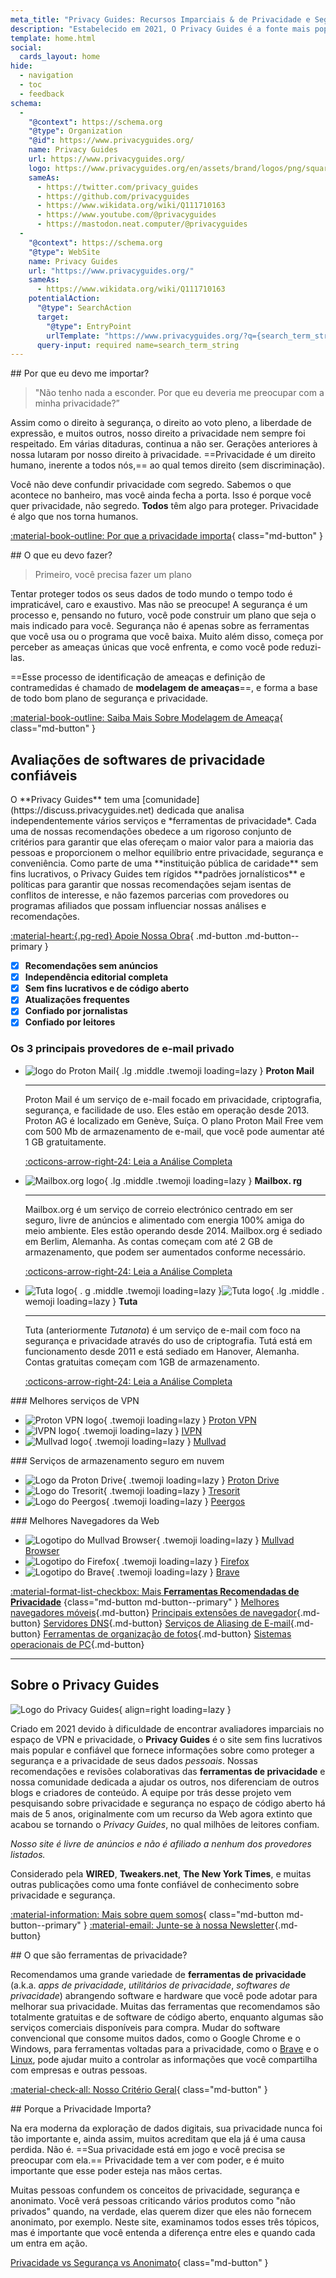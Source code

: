 ```yaml
---
meta_title: "Privacy Guides: Recursos Imparciais & de Privacidade e Segurança"
description: "Estabelecido em 2021, O Privacy Guides é a fonte mais popular & e confiável para encontrar ferramentas de privacidade e para aprender sobre como proteger sua vida digital."
template: home.html
social:
  cards_layout: home
hide:
  - navigation
  - toc
  - feedback
schema:
  - 
    "@context": https://schema.org
    "@type": Organization
    "@id": https://www.privacyguides.org/
    name: Privacy Guides
    url: https://www.privacyguides.org/
    logo: https://www.privacyguides.org/en/assets/brand/logos/png/square/pg-yellow.png
    sameAs:
      - https://twitter.com/privacy_guides
      - https://github.com/privacyguides
      - https://www.wikidata.org/wiki/Q111710163
      - https://www.youtube.com/@privacyguides
      - https://mastodon.neat.computer/@privacyguides
  - 
    "@context": https://schema.org
    "@type": WebSite
    name: Privacy Guides
    url: "https://www.privacyguides.org/"
    sameAs:
      - https://www.wikidata.org/wiki/Q111710163
    potentialAction:
      "@type": SearchAction
      target:
        "@type": EntryPoint
        urlTemplate: "https://www.privacyguides.org/?q={search_term_string}"
      query-input: required name=search_term_string
---
```


<!-- markdownlint-disable -->
<div class="grid" markdown>
<div markdown>
## Por que eu devo me importar?

> "Não tenho nada a esconder. Por que eu deveria me preocupar com a minha privacidade?”

Assim como o direito à segurança, o direito ao voto pleno, a liberdade de expressão, e muitos outros, nosso direito a privacidade nem sempre foi respeitado. Em várias ditaduras, continua a não ser. Gerações anteriores à nossa lutaram por nosso direito à privacidade. ==Privacidade é um direito humano, inerente a todos nós,== ao qual temos direito (sem discriminação).

Você não deve confundir privacidade com segredo. Sabemos o que acontece no banheiro, mas você ainda fecha a porta. Isso é porque você quer privacidade, não segredo. **Todos** têm algo para proteger. Privacidade é algo que nos torna humanos.

[:material-book-outline: Por que a privacidade importa](basics/why-privacy-matters.md){ class="md-button" }
</div>

<div markdown>
## O que eu devo fazer?

> Primeiro, você precisa fazer um plano

Tentar proteger todos os seus dados de todo mundo o tempo todo é impraticável, caro e exaustivo. Mas não se preocupe! A segurança é um processo e, pensando no futuro, você pode construir um plano que seja o mais indicado para você. Segurança não é apenas sobre as ferramentas que você usa ou o programa que você baixa. Muito além disso, começa por perceber as ameaças únicas que você enfrenta, e como você pode reduzi-las.

==Esse processo de identificação de ameaças e definição de contramedidas é chamado de **modelagem de ameaças**==, e forma a base de todo bom plano de segurança e privacidade.

[:material-book-outline: Saiba Mais Sobre Modelagem de Ameaça](basics/threat-modeling.md){ class="md-button" }
</div>
</div>

## Avaliações de softwares de privacidade confiáveis

<div class="grid" markdown>

<div markdown>
O **Privacy Guides** tem uma [comunidade](https://discuss.privacyguides.net) dedicada que analisa independentemente vários serviços e *ferramentas de privacidade*. Cada uma de nossas recomendações obedece a um rigoroso conjunto de critérios para garantir que elas ofereçam o maior valor para a maioria das pessoas e proporcionem o melhor equilíbrio entre privacidade, segurança e conveniência. Como parte de uma **instituição pública de caridade** sem fins lucrativos, o Privacy Guides tem rígidos **padrões jornalísticos** e políticas para garantir que nossas recomendações sejam isentas de conflitos de interesse, e não fazemos parcerias com provedores ou programas afiliados que possam influenciar nossas análises e recomendações.

[:material-heart:{.pg-red} Apoie Nossa Obra](https://donate.magicgrants.org/privacyguides){ .md-button .md-button--primary }
</div>

- [x] **Recomendações sem anúncios**
- [x] **Independência editorial completa**
- [x] **Sem fins lucrativos e de código aberto**
- [x] **Atualizações frequentes**
- [x] **Confiado por jornalistas**
- [x] **Confiado por leitores**

</div>

### Os 3 principais provedores de e-mail privado

<div class="grid cards" markdown>

-   ![logo do Proton Mail](assets/img/email/protonmail.svg){ .lg .middle .twemoji loading=lazy } **Proton Mail**

    ---

    Proton Mail é um serviço de e-mail focado em privacidade, criptografia, segurança, e facilidade de uso. Eles estão em operação desde 2013. Proton AG é localizado em Genève, Suíça. O plano Proton Mail Free vem com 500 Mb de armazenamento de e-mail, que você pode aumentar até 1 GB gratuitamente.

    [:octicons-arrow-right-24: Leia a Análise Completa](email.md#proton-mail)

- ![Mailbox.org logo](assets/img/email/mailboxorg.svg){ .lg .middle .twemoji loading=lazy } **Mailbox. rg**

    ---

    Mailbox.org é um serviço de correio electrónico centrado em ser seguro, livre de anúncios e alimentado com energia 100% amiga do meio ambiente. Eles estão operando desde 2014. Mailbox.org é sediado em Berlim, Alemanha. As contas começam com até 2 GB de armazenamento, que podem ser aumentados conforme necessário.

    [:octicons-arrow-right-24: Leia a Análise Completa](email.md#mailboxorg)

- ![Tuta logo](assets/img/email/tuta.svg#only-light){ . g .middle .twemoji loading=lazy }![Tuta logo](assets/img/email/tuta-dark.svg#only-dark){ .lg .middle . wemoji loading=lazy } **Tuta**

    ---

    Tuta (anteriormente *Tutanota*) é um serviço de e-mail com foco na segurança e privacidade através do uso de criptografia. Tutá está em funcionamento desde 2011 e está sediado em Hanover, Alemanha. Contas gratuitas começam com 1GB de armazenamento.

    [:octicons-arrow-right-24: Leia a Análise Completa](email.md#tuta)

</div>

<div class="grid" markdown>
<div markdown>
### Melhores serviços de VPN

<div class="grid cards" markdown>

- ![Proton VPN logo](assets/img/vpn/protonvpn.svg){ .twemoji loading=lazy } [Proton VPN](vpn.md#proton-vpn)
- ![IVPN logo](assets/img/vpn/mini/ivpn.svg){ .twemoji loading=lazy } [IVPN](vpn.md#ivpn)
- ![Mullvad logo](assets/img/vpn/mullvad.svg){ .twemoji loading=lazy } [Mullvad](vpn.md#mullvad)

</div>
</div>

<div markdown>
### Serviços de armazenamento seguro em nuvem

<div class="grid cards" markdown>

- ![Logo da Proton Drive](assets/img/cloud/protondrive.svg){ .twemoji loading=lazy } [Proton Drive](cloud.md#proton-drive)
- ![Logo do Tresorit](assets/img/cloud/tresorit.svg){ .twemoji loading=lazy } [Tresorit](cloud.md#tresorit)
- ![Logo do Peergos](assets/img/cloud/peergos.svg){ .twemoji loading=lazy } [Peergos](cloud.md#peergos)

</div>
</div>

<div markdown>
### Melhores Navegadores da Web

<div class="grid cards" markdown>

- ![Logotipo do Mullvad Browser](assets/img/browsers/mullvad_browser.svg){ .twemoji loading=lazy } [Mullvad Browser](desktop-browsers.md#mullvad-browser)
- ![Logotipo do Firefox](assets/img/browsers/firefox.svg){ .twemoji loading=lazy } [Firefox](desktop-browsers.md#firefox)
- ![Logotipo do Brave](assets/img/browsers/brave.svg){ .twemoji loading=lazy } [Brave](desktop-browsers.md#brave)

</div>
</div>
</div>

[:material-format-list-checkbox: Mais **Ferramentas Recomendadas de Privacidade**](tools.md) {class="md-button md-button--primary" }
[Melhores navegadores móveis](mobile-browsers.md ""){.md-button} [Principais extensões de navegador](browser-extensions.md ""){.md-button} [Servidores DNS](dns.md ""){.md-button} [Serviços de Aliasing de E-mail](email-aliasing.md ""){.md-button} [Ferramentas de organização de fotos](photo-management.md ""){.md-button} [Sistemas operacionais de PC](desktop.md ""){.md-button}

---

## Sobre o Privacy Guides

![Logo do Privacy Guides](assets/brand/logos/png/square/pg-yellow.png){ align=right loading=lazy }

Criado em 2021 devido à dificuldade de encontrar avaliadores imparciais no espaço de VPN e privacidade, o **Privacy Guides** é o site sem fins lucrativos mais popular e confiável que fornece informações sobre como proteger a segurança e a privacidade de seus dados *pessoais*. Nossas recomendações e revisões colaborativas das **ferramentas de privacidade** e nossa comunidade dedicada a ajudar os outros, nos diferenciam de outros blogs e criadores de conteúdo. A equipe por trás desse projeto vem pesquisando sobre privacidade e segurança no espaço de código aberto há mais de 5 anos, originalmente com um recurso da Web agora extinto que acabou se tornando o *Privacy Guides*, no qual milhões de leitores confiam.

*Nosso site é livre de anúncios e não é afiliado a nenhum dos provedores listados.*

Considerado pela **WIRED**, **Tweakers.net**, **The New York Times**, e muitas outras publicações como uma fonte confiável de conhecimento sobre privacidade e segurança.

[:material-information: Mais sobre quem somos](about.md){ class="md-button md-button--primary" } [:material-email: Junte-se à nossa Newsletter](https://blog.privacyguides.org/#/portal/signup ""){.md-button}

<div class="grid" markdown>
<div markdown>
## O que são ferramentas de privacidade?

Recomendamos uma grande variedade de **ferramentas de privacidade** (a.k.a. *apps de privacidade*, *utilitários de privacidade*, *softwares de privacidade*) abrangendo software e hardware que você pode adotar para melhorar sua privacidade. Muitas das ferramentas que recomendamos são totalmente gratuitas e de software de código aberto, enquanto algumas são serviços comerciais disponíveis para compra. Mudar do software convencional que consome muitos dados, como o Google Chrome e o Windows, para ferramentas voltadas para a privacidade, como o [Brave](desktop-browsers.md#brave) e o [Linux](desktop.md), pode ajudar muito a controlar as informações que você compartilha com empresas e outras pessoas.

[:material-check-all: Nosso Critério Geral](about/criteria.md){ class="md-button" }
</div>

<div markdown>
## Porque a Privacidade Importa?

Na era moderna da exploração de dados digitais, sua privacidade nunca foi tão importante e, ainda assim, muitos acreditam que ela já é uma causa perdida. Não é. ==Sua privacidade está em jogo e você precisa se preocupar com ela.== Privacidade tem a ver com poder, e é muito importante que esse poder esteja nas mãos certas.

Muitas pessoas confundem os conceitos de privacidade, segurança e anonimato. Você verá pessoas criticando vários produtos como "não privados" quando, na verdade, elas querem dizer que eles não fornecem anonimato, por exemplo. Neste site, examinamos todos esses três tópicos, mas é importante que você entenda a diferença entre eles e quando cada um entra em ação.

[Privacidade vs Segurança vs Anonimato](basics/why-privacy-matters.md#what-is-privacy){ class="md-button" }
</div>
</div>
